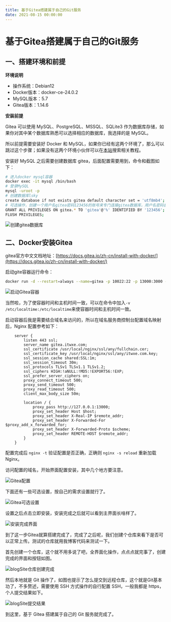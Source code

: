 ```yaml
---
title: 基于Gitea搭建属于自己的Git服务
date: 2021-08-15 00:00:00
---
```


# 基于Gitea搭建属于自己的Git服务

## 一、搭建环境和前提

**环境说明**

- 操作系统：Debian12
- Docker版本：docker-ce-24.0.2
- MySQL版本：5.7
- Gitea版本：1.14.6

**安装前提**

Gitea 可以使用 MySQL、PostgreSQL、MSSQL、SQLite3 作为数据库存储，如果你对其中某个数据库熟悉可以选择相应的数据库，我选择的是 MySQL。

所以前提需要安装好 Docker 和 MySQL，如果你已经有这两个环境了，那么可以跳过这个步骤；如果没有这两个环境小伙伴可以在[本站](https://juzicoding.com)搜索相关教程。

安装好 MySQL 之后需要创建数据库 gitea，后面配置需要用到，命令和截图如下：

```bash
# 进入docker mysql容器
docker exec -it mysql /bin/bash
# 登录MySQL
mysql -uroot -p
# 创建数据库lsky
create database if not exists gitea default character set = 'utf8mb4';
# 可选操作，创建一个用户名gitea密码123456的账号来专门连接gitea数据库，用户名密码自定义后要记住喽，后面配置要用到
GRANT ALL PRIVILEGES ON gitea.* TO 'gitea'@'%' IDENTIFIED BY '123456';
FLUSH PRIVILEGES;
```

![创建gitea数据库](https://juzicoding.com/img/blog/166463766970774.png)

## 二、Docker安装Gitea

gitea官方中文文档地址：[https://docs.gitea.io/zh-cn/install-with-docker/](https://docs.gitea.io/zh-cn/install-with-docker/)

启动gite容器运行命令：

```bash
docker run -d --restart=always --name=gitea -p 10022:22 -p 13000:3000 -v /itwxe/dockerData/gitea:/data gitea/gitea:1.14.6
```

![启动Gitea容器](https://juzicoding.com/img/blog/166463766983476.png)

当然啦，为了使容器时间和主机时间一致，可以在命令中加入`-v /etc/localtime:/etc/localtime`来使容器时间和主机时间一致。

启动容器后我是需要结合域名来访问的，所以在域名服务商控制台配置域名映射后，Nginx 配置参考如下：

```nginx
    server {
        listen 443 ssl;
        server_name gitea.itwxe.com;
        ssl_certificate /usr/local/nginx/ssl/any/fullchain.cer;
        ssl_certificate_key /usr/local/nginx/ssl/any/itwxe.com.key;
        ssl_session_cache shared:SSL:1m;
        ssl_session_timeout 30m;
        ssl_protocols TLSv1 TLSv1.1 TLSv1.2;
        ssl_ciphers HIGH:!aNULL:!MD5:!EXPORT56:!EXP;
        ssl_prefer_server_ciphers on;
        proxy_connect_timeout 500;
        proxy_send_timeout 500;
        proxy_read_timeout 500;
        client_max_body_size 50m;

        location / {
            proxy_pass http://127.0.0.1:13000;
            proxy_set_header Host $host;
            proxy_set_header X-Real-IP $remote_addr;
            proxy_set_header X-Forwarded-For $proxy_add_x_forwarded_for;
            proxy_set_header X-Forwarded-Proto $scheme;
            proxy_set_header REMOTE-HOST $remote_addr;
        }
    }
```

配置完成后 `nginx -t` 验证配置是否正确，正确则 `nginx -s reload` 重新加载 Nginx。

访问配置的域名，开始界面配置安装，其中几个地方要注意。

![Gitea配置](https://juzicoding.com/img/blog/166463766996729.png)

下面还有一些可选设置，按自己的需求设置就行了。

![Gitea可选设置](https://juzicoding.com/img/blog/166463767004360.png)

设置之后点击立即安装，安装完成之后就可以看到主界面长啥样了。

![安装完成界面](https://juzicoding.com/img/blog/166463767009988.png)

到了这一步Gitea就算搭建完成了，完成了之后呢，我们创建个仓库来看下是否可以正常上传。测试的仓库就用我博客代码来测试一下。

首先创建一个仓库，这个就不用多说了吧，全界面化操作，点点点就完事了，创建完成的界面和按钮如图。

![blogSite仓库创建完成](https://juzicoding.com/img/blog/166463767016779.png)

然后本地就是 Git 操作了，如图也提示了怎么提交到远程仓库，这个就是Git基本功了，不多赘述，需要使用 SSH 方式操作的自行配置 SSH，一般我都是 https，个人提交结果如下。

![blogSite提交结果](https://juzicoding.com/img/blog/166463767019754.png)

到这里，基于 Gitea 搭建属于自己的 Git 服务就完成了。